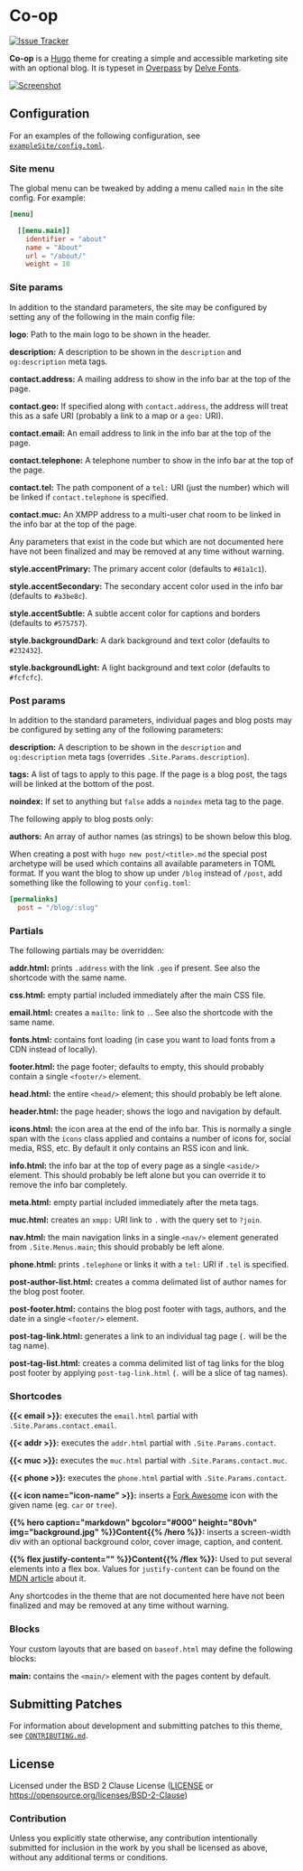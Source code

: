 # Co-op

[![Issue Tracker][badge]][issues]

**Co-op** is a [Hugo] theme for creating a simple and accessible marketing site
with an optional blog.
It is typeset in [Overpass] by [Delve Fonts].

[![Screenshot][screenshot]][screenshot]

[badge]: https://img.shields.io/badge/issues-samwhited%2fco--op-green.svg?longCache=true&style=popout-square&label=todo
[issues]: https://todo.sr.ht/~samwhited/co-op
[Hugo]: https://gohugo.io/
[Overpass]: https://overpassfont.org/
[Delve Fonts]: https://www.delvefonts.com/
[screenshot]: https://git.sr.ht/~samwhited/co-op/blob/refs/heads/master/images/screenshot.png


## Configuration

For an examples of the following configuration, see [`exampleSite/config.toml`].

[`exampleSite/config.toml`]: https://git.sr.ht/~samwhited/co-op/tree/master/exampleSite/config.toml


### Site menu

The global menu can be tweaked by adding a menu called `main` in the site
config. For example:

```toml
[menu]

  [[menu.main]]
    identifier = "about"
    name = "About"
    url = "/about/"
    weight = 10
```


### Site params

In addition to the standard parameters, the site may be configured by setting
any of the following in the main config file:

**logo**: Path to the main logo to be shown in the header.

**description:** A description to be shown in the `description` and
`og:description` meta tags.

**contact.address:** A mailing address to show in the info bar at the top of the
page.

**contact.geo:** If specified along with `contact.address`, the address will
treat this as a safe URI (probably a link to a map or a `geo:` URI).

**contact.email:** An email address to link in the info bar at the top of the
page.

**contact.telephone:** A telephone number to show in the info bar at the top of
the page.

**contact.tel:** The path component of a `tel:` URI (just the number) which will
be linked if `contact.telephone` is specified.

**contact.muc:** An XMPP address to a multi-user chat room to be linked in the
info bar at the top of the page.

Any parameters that exist in the code but which are not documented here have not
been finalized and may be removed at any time without warning.

**style.accentPrimary:** The primary accent color (defaults to `#81a1c1`).

**style.accentSecondary:** The secondary accent color used in the info bar (defaults to `#a3be8c`).

**style.accentSubtle:** A subtle accent color for captions and borders (defaults to `#575757`).

**style.backgroundDark:** A dark background and text color (defaults to `#232432`).

**style.backgroundLight:** A light background and text color (defaults to `#fcfcfc`).


### Post params

In addition to the standard parameters, individual pages and blog posts may be
configured by setting any of the following parameters:

**description:** A description to be shown in the `description` and
`og:description` meta tags (overrides `.Site.Params.description`).

**tags:** A list of tags to apply to this page. If the page is a blog post, the
tags will be linked at the bottom of the post.

**noindex:** If set to anything but `false` adds a `noindex` meta tag to the
page.

The following apply to blog posts only:

**authors:** An array of author names (as strings) to be shown below this blog.

When creating a post with `hugo new post/<title>.md` the special post archetype
will be used which contains all available parameters in TOML format.
If you want the blog to show up under `/blog` instead of `/post`, add something
like the following to your `config.toml`:

```toml
[permalinks]
  post = "/blog/:slug"
```


### Partials

The following partials may be overridden:

**addr.html:** prints `.address` with the link `.geo` if present. See also the
shortcode with the same name.

**css.html:** empty partial included immediately after the main CSS file.

**email.html:** creates a `mailto:` link to `.`. See also the shortcode with the
same name.

**fonts.html:** contains font loading (in case you want to load fonts from a CDN
instead of locally).

**footer.html:** the page footer; defaults to empty, this should probably
contain a single `<footer/>` element.

**head.html:** the entire `<head/>` element; this should probably be left alone.

**header.html:** the page header; shows the logo and navigation by default.

**icons.html:** the icon area at the end of the info bar. This is normally a
single span with the `icons` class applied and contains a number of icons for,
social media, RSS, etc. By default it only contains an RSS icon and link.

**info.html:** the info bar at the top of every page as a single `<aside/>`
element. This should probably be left alone but you can override it to remove
the info bar completely.

**meta.html:** empty partial included immediately after the meta tags.

**muc.html:** creates an `xmpp:` URI link to `.` with the query set to `?join`.

**nav.html:** the main navigation links in a single `<nav/>` element generated
from `.Site.Menus.main`; this should probably be left alone.

**phone.html:** prints `.telephone` or links it with a `tel:` URI if `.tel` is
specified.

**post-author-list.html:** creates a comma delimated list of author names for
the blog post footer.

**post-footer.html:** contains the blog post footer with tags, authors, and the
date in a single `<footer/>` element.

**post-tag-link.html:** generates a link to an individual tag page (`.` will be
the tag name).

**post-tag-list.html:** creates a comma delimited list of tag links for the blog
post footer by applying `post-tag-link.html` (`.` will be a slice of tag names).

### Shortcodes

**{{< email >}}:** executes the `email.html` partial with
`.Site.Params.contact.email`.

**{{< addr >}}:** executes the `addr.html` partial with `.Site.Params.contact`.

**{{< muc >}}:** executes the `muc.html` partial with
`.Site.Params.contact.muc`.

**{{< phone >}}:** executes the `phone.html` partial with
`.Site.Params.contact`.

**{{< icon name="icon-name" >}}:** inserts a [Fork Awesome] icon with the given
name (eg. `car` or `tree`).

**{{% hero caption="markdown" bgcolor="#000" height="80vh" img="background.jpg"
%}}Content{{% /hero %}}:** inserts a screen-width div with an optional
background color, cover image, caption, and content.

**{{% flex justify-content="" %}}Content{{% /flex %}}:** Used to put several
elements into a flex box.
Values for `justify-content` can be found on the [MDN article] about it.

Any shortcodes in the theme that are not documented here have not been finalized
and may be removed at any time without warning.

[Fork Awesome]: https://forkaweso.me/Fork-Awesome/
[MDN article]: https://developer.mozilla.org/en-US/docs/Web/CSS/justify-content


### Blocks

Your custom layouts that are based on `baseof.html` may define the following
blocks:

**main:** contains the `<main/>` element with the pages content by default.


## Submitting Patches

For information about development and submitting patches to this theme, see
[`CONTRIBUTING.md`].

[`CONTRIBUTING.md`]: https://git.sr.ht/~samwhited/co-op/tree/master/CONTRIBUTING.md


## License

Licensed under the BSD 2 Clause License ([LICENSE] or
https://opensource.org/licenses/BSD-2-Clause)

[LICENSE]: https://git.sr.ht/~samwhited/co-op/tree/master/LICENSE


### Contribution

Unless you explicitly state otherwise, any contribution intentionally submitted
for inclusion in the work by you shall be licensed as above, without any
additional terms or conditions.
